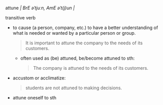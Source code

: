 attune _| BrE əˈtjuːn, AmE əˈt(j)un |_

transitive verb

- to cause (a person, company, etc.) to have a better understanding of what is needed or wanted by a particular person or group.

  > It is important to attune the company to the needs of its customers.

  - often used as (be) attuned, be/become attuned to sth:
    > The company is attuned to the needs of its customers.

- accustom or acclimatize:
  > students are not attuned to making decisions.

- attune oneself to sth
